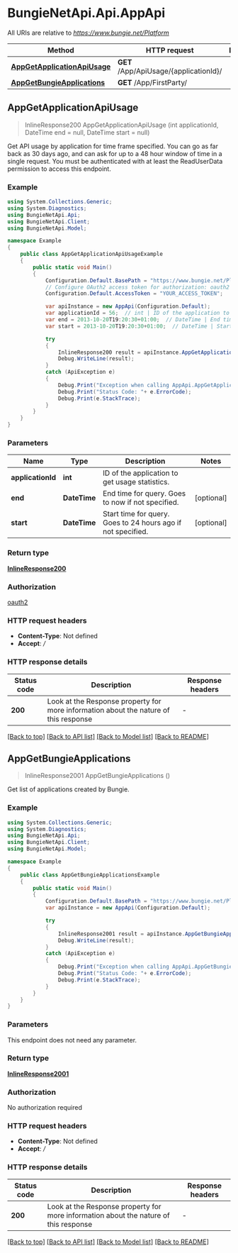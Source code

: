 # BungieNetApi.Api.AppApi

All URIs are relative to *https://www.bungie.net/Platform*

Method | HTTP request | Description
------------- | ------------- | -------------
[**AppGetApplicationApiUsage**](AppApi.md#appgetapplicationapiusage) | **GET** /App/ApiUsage/{applicationId}/ | 
[**AppGetBungieApplications**](AppApi.md#appgetbungieapplications) | **GET** /App/FirstParty/ | 



## AppGetApplicationApiUsage

> InlineResponse200 AppGetApplicationApiUsage (int applicationId, DateTime end = null, DateTime start = null)



Get API usage by application for time frame specified. You can go as far back as 30 days ago, and can ask for up to a 48 hour window of time in a single request. You must be authenticated with at least the ReadUserData permission to access this endpoint.

### Example

```csharp
using System.Collections.Generic;
using System.Diagnostics;
using BungieNetApi.Api;
using BungieNetApi.Client;
using BungieNetApi.Model;

namespace Example
{
    public class AppGetApplicationApiUsageExample
    {
        public static void Main()
        {
            Configuration.Default.BasePath = "https://www.bungie.net/Platform";
            // Configure OAuth2 access token for authorization: oauth2
            Configuration.Default.AccessToken = "YOUR_ACCESS_TOKEN";

            var apiInstance = new AppApi(Configuration.Default);
            var applicationId = 56;  // int | ID of the application to get usage statistics.
            var end = 2013-10-20T19:20:30+01:00;  // DateTime | End time for query. Goes to now if not specified. (optional) 
            var start = 2013-10-20T19:20:30+01:00;  // DateTime | Start time for query. Goes to 24 hours ago if not specified. (optional) 

            try
            {
                InlineResponse200 result = apiInstance.AppGetApplicationApiUsage(applicationId, end, start);
                Debug.WriteLine(result);
            }
            catch (ApiException e)
            {
                Debug.Print("Exception when calling AppApi.AppGetApplicationApiUsage: " + e.Message );
                Debug.Print("Status Code: "+ e.ErrorCode);
                Debug.Print(e.StackTrace);
            }
        }
    }
}
```

### Parameters


Name | Type | Description  | Notes
------------- | ------------- | ------------- | -------------
 **applicationId** | **int**| ID of the application to get usage statistics. | 
 **end** | **DateTime**| End time for query. Goes to now if not specified. | [optional] 
 **start** | **DateTime**| Start time for query. Goes to 24 hours ago if not specified. | [optional] 

### Return type

[**InlineResponse200**](InlineResponse200.md)

### Authorization

[oauth2](../README.md#oauth2)

### HTTP request headers

- **Content-Type**: Not defined
- **Accept**: */*

### HTTP response details
| Status code | Description | Response headers |
|-------------|-------------|------------------|
| **200** | Look at the Response property for more information about the nature of this response |  -  |

[[Back to top]](#)
[[Back to API list]](../README.md#documentation-for-api-endpoints)
[[Back to Model list]](../README.md#documentation-for-models)
[[Back to README]](../README.md)


## AppGetBungieApplications

> InlineResponse2001 AppGetBungieApplications ()



Get list of applications created by Bungie.

### Example

```csharp
using System.Collections.Generic;
using System.Diagnostics;
using BungieNetApi.Api;
using BungieNetApi.Client;
using BungieNetApi.Model;

namespace Example
{
    public class AppGetBungieApplicationsExample
    {
        public static void Main()
        {
            Configuration.Default.BasePath = "https://www.bungie.net/Platform";
            var apiInstance = new AppApi(Configuration.Default);

            try
            {
                InlineResponse2001 result = apiInstance.AppGetBungieApplications();
                Debug.WriteLine(result);
            }
            catch (ApiException e)
            {
                Debug.Print("Exception when calling AppApi.AppGetBungieApplications: " + e.Message );
                Debug.Print("Status Code: "+ e.ErrorCode);
                Debug.Print(e.StackTrace);
            }
        }
    }
}
```

### Parameters

This endpoint does not need any parameter.

### Return type

[**InlineResponse2001**](InlineResponse2001.md)

### Authorization

No authorization required

### HTTP request headers

- **Content-Type**: Not defined
- **Accept**: */*

### HTTP response details
| Status code | Description | Response headers |
|-------------|-------------|------------------|
| **200** | Look at the Response property for more information about the nature of this response |  -  |

[[Back to top]](#)
[[Back to API list]](../README.md#documentation-for-api-endpoints)
[[Back to Model list]](../README.md#documentation-for-models)
[[Back to README]](../README.md)

